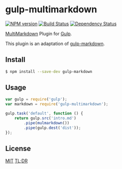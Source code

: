# gulp-multimarkdown

[![NPM version](https://badge.fury.io/js/gulp-multimarkdown.svg)](http://badge.fury.io/js/gulp-multimarkdown) [![Build Status](https://travis-ci.org/jjlharrison/gulp-multimarkdown.svg?branch=master)](https://travis-ci.org/jjlharrison/gulp-multimarkdown) [![Dependency Status](https://david-dm.org/jjlharrison/gulp-multimarkdown.svg)](https://david-dm.org/jjlharrison/gulp-multimarkdown)

[MultiMarkdown](http://fletcherpenney.net/multimarkdown/) Plugin for [Gulp](http://gulpjs.com).

This plugin is an adaptation of [gulp-markdown](https://github.com/sindresorhus/gulp-markdown).

## Install

```bash
$ npm install --save-dev gulp-markdown
```


## Usage

```js
var gulp = require('gulp');
var markdown = require('gulp-multimarkdown');

gulp.task('default', function () {
	return gulp.src('intro.md')
		.pipe(mulmarkdown())
		.pipe(gulp.dest('dist'));
});
```


## License

[MIT](http://opensource.org/licenses/MIT) [TL;DR](https://tldrlegal.com/license/mit-license)